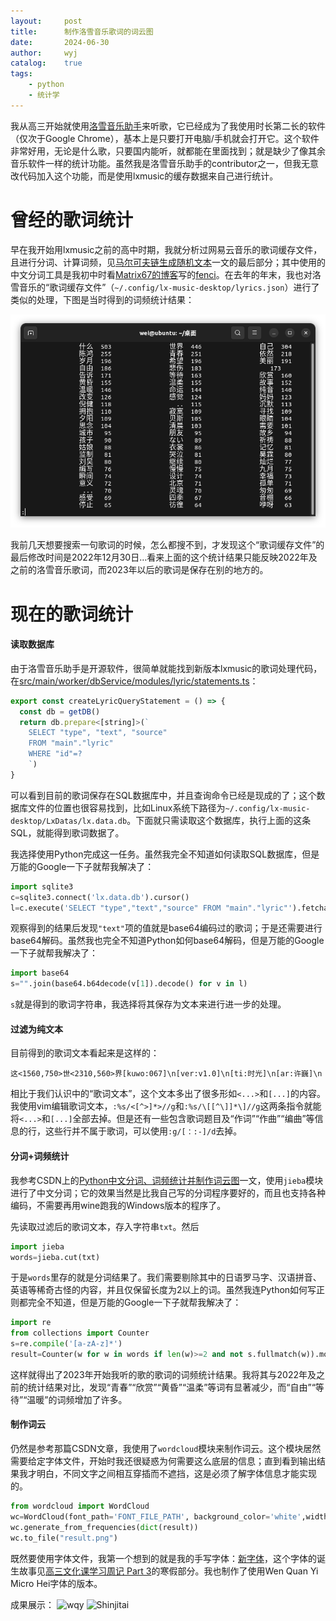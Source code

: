 ```yaml
---
layout:		post
title:		制作洛雪音乐歌词的词云图
date:		2024-06-30
author:		wyj
catalog:	true
tags:
    - python
    - 统计学
---
```


我从高三开始就使用[洛雪音乐助手](https://github.com/lyswhut/lx-music-desktop/)来听歌，它已经成为了我使用时长第二长的软件（仅次于Google Chrome），基本上是只要打开电脑/手机就会打开它。这个软件非常好用，无论是什么歌，只要国内能听，就都能在里面找到；就是缺少了像其余音乐软件一样的统计功能。虽然我是洛雪音乐助手的contributor之一，但我无意改代码加入这个功能，而是使用lxmusic的缓存数据来自己进行统计。

# 曾经的歌词统计

早在我开始用lxmusic之前的高中时期，我就分析过网易云音乐的歌词缓存文件，且进行分词、计算词频，见[马尔可夫链生成随机文本](/2019/03/08/%E9%A9%AC%E5%B0%94%E7%A7%91%E5%A4%AB%E9%93%BE%E7%94%9F%E6%88%90%E9%9A%8F%E6%9C%BA%E6%96%87%E6%9C%AC/)一文的最后部分；其中使用的中文分词工具是我初中时看[Matrix67的博客](http://www.matrix67.com/blog/archives/5044)写的[fenci](https://github.com/2o181o28/MyProg/tree/master/normal/fenci)。在去年的年末，我也对洛雪音乐的“歌词缓存文件”（`~/.config/lx-music-desktop/lyrics.json`）进行了类似的处理，下图是当时得到的词频统计结果：

![](/img/20240630/old_lyrics.png)

我前几天想要搜索一句歌词的时候，怎么都搜不到，才发现这个“歌词缓存文件”的最后修改时间是2022年12月30日$\dots$看来上面的这个统计结果只能反映2022年及之前的洛雪音乐歌词，而2023年以后的歌词是保存在别的地方的。

# 现在的歌词统计

#### 读取数据库

由于洛雪音乐助手是开源软件，很简单就能找到新版本lxmusic的歌词处理代码，在[src/main/worker/dbService/modules/lyric/statements.ts](https://github.com/lyswhut/lx-music-desktop/blob/master/src/main/worker/dbService/modules/lyric/statements.ts)：

```js
export const createLyricQueryStatement = () => {
  const db = getDB()
  return db.prepare<[string]>(`
    SELECT "type", "text", "source"
    FROM "main"."lyric"
    WHERE "id"=?
    `)
}
```

可以看到目前的歌词保存在SQL数据库中，并且查询命令已经是现成的了；这个数据库文件的位置也很容易找到，比如Linux系统下路径为`~/.config/lx-music-desktop/LxDatas/lx.data.db`。下面就只需读取这个数据库，执行上面的这条SQL，就能得到歌词数据了。

我选择使用Python完成这一任务。虽然我完全不知道如何读取SQL数据库，但是万能的Google一下子就帮我解决了：
```py
import sqlite3
c=sqlite3.connect('lx.data.db').cursor()
l=c.execute('SELECT "type","text","source" FROM "main"."lyric"').fetchall()
```

观察得到的结果后发现`"text"`项的值就是base64编码过的歌词；于是还需要进行base64解码。虽然我也完全不知道Python如何base64解码，但是万能的Google一下子就帮我解决了：
```py
import base64
s="".join(base64.b64decode(v[1]).decode() for v in l)
```

`s`就是得到的歌词字符串，我选择将其保存为文本来进行进一步的处理。

#### 过滤为纯文本

目前得到的歌词文本看起来是这样的：

```
这<1560,750>世<2310,560>界[kuwo:067]\n[ver:v1.0]\n[ti:时光]\n[ar:许巍]\n
```

相比于我们认识中的“歌词文本”，这个文本多出了很多形如`<...>`和`[...]`的内容。我使用vim编辑歌词文本，`:%s/<[^>]*>//g`和`:%s/\[[^\]]*\]//g`这两条指令就能将`<...>`和`[...]`全部去掉。但是还有一些包含歌词题目及“作词”“作曲”“编曲”等信息的行，这些行并不属于歌词，可以使用`:g/[：:-]/d`去掉。

#### 分词+词频统计

我参考CSDN上的[Python中文分词、词频统计并制作词云图](https://blog.csdn.net/lilongsy/article/details/134011500)一文，使用`jieba`模块进行了中文分词；它的效果当然是比我自己写的分词程序要好的，而且也支持各种编码，不需要再用wine跑我的Windows版本的程序了。

先读取过滤后的歌词文本，存入字符串`txt`。然后
```py
import jieba
words=jieba.cut(txt)
```

于是`words`里存的就是分词结果了。我们需要剔除其中的日语罗马字、汉语拼音、英语等稀奇古怪的内容，并且仅保留长度为2以上的词。虽然我连Python如何写正则都完全不知道，但是万能的Google一下子就帮我解决了：
```py
import re
from collections import Counter
s=re.compile('[a-zA-z]*')
result=Counter(w for w in words if len(w)>=2 and not s.fullmatch(w)).most_common(50)
```

这样就得出了2023年开始我听的歌的歌词的词频统计结果。我将其与2022年及之前的统计结果对比，发现“青春”“欣赏”“黄昏”“温柔”等词有显著减少，而“自由”“等待”“温暖”的词频增加了许多。

#### 制作词云

仍然是参考那篇CSDN文章，我使用了`wordcloud`模块来制作词云。这个模块居然需要给定字体文件，开始时我还很疑惑为何需要这么底层的信息；直到看到输出结果我才明白，不同文字之间相互穿插而不遮挡，这是必须了解字体信息才能实现的。
```py
from wordcloud import WordCloud
wc=WordCloud(font_path='FONT_FILE_PATH', background_color='white',width=1000,height=600)
wc.generate_from_frequencies(dict(result))
wc.to_file("result.png")
```

既然要使用字体文件，我第一个想到的就是我的手写字体：[新字体](https://2o181o28.github.io/files/Shinjitai.ttf)，这个字体的诞生故事见[高三文化课学习周记 Part 3](/2021/02/06/%E5%91%A8%E8%AE%B0Part_3/)的寒假部分。我也制作了使用Wen Quan Yi Micro Hei字体的版本。

成果展示：
![wqy](https://s2.loli.net/2024/06/30/SZAO1FuznvlkyTW.png)
![Shinjitai](https://s2.loli.net/2024/06/30/Wlb1jnUMLr7YZtz.png)
